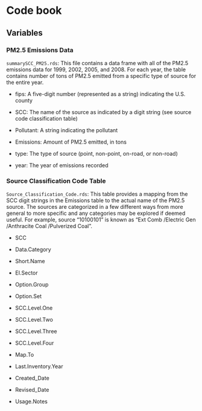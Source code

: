 # Code book

## Variables

### PM2.5 Emissions Data
`summarySCC_PM25.rds`: This file contains a data frame with all of the PM2.5 emissions data for 1999, 2002, 2005, and 2008. For each year, the table contains number of tons of PM2.5 emitted from a specific type of source for the entire year.  

- fips: A five-digit number (represented as a string) indicating the U.S. county  

- SCC: The name of the source as indicated by a digit string (see source code classification table)  

- Pollutant: A string indicating the pollutant  

- Emissions: Amount of PM2.5 emitted, in tons  

- type: The type of source (point, non-point, on-road, or non-road)  

- year: The year of emissions recorded

### Source Classification Code Table
`Source_Classification_Code.rds`: This table provides a mapping from the SCC digit strings in the Emissions table to the actual name of the PM2.5 source. The sources are categorized in a few different ways from more general to more specific and any categories may be explored if deemed useful. For example, source “10100101” is known as “Ext Comb /Electric Gen /Anthracite Coal /Pulverized Coal”.  

- SCC

- Data.Category  

- Short.Name  

- EI.Sector  

- Option.Group 

- Option.Set  

- SCC.Level.One  

- SCC.Level.Two  

- SCC.Level.Three  

- SCC.Level.Four  

- Map.To  

- Last.Inventory.Year  

- Created_Date  

- Revised_Date  

- Usage.Notes  
